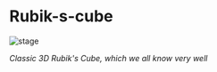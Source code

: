# Rubik-s-cube

<img src="https://img.shields.io/badge/stage-raw-red.svg" alt="stage"> 

_Classic 3D Rubik's Cube, which we all know very well_


